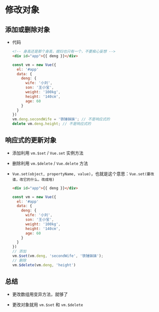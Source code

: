 # 修改对象

## 添加或删除对象

+ 代码

    ```html
    <!-- 身高还是那个身高，媳妇也只有一个，不要痴心妄想 -->
    <div id="app">{{ deng }}</div>
    ```

    ```js
    const vm = new Vue({
      el: '#app'
      data: {
        deng: {
          wife: '小刘',
          son: '王小宝',
          weight: '100kg',
          height: '140cm',
          age: 60
        }
      }
    })
    vm.deng.secondWife = '铁锤妹妹'; // 不是响应式的
    delete vm.deng.height; // 不是响应式的
    ```

## 响应式的更新对象

+ 添加利用 `vm.$set` / `Vue.set` 实例方法

+ 删除利用 `vm.$delete` / `Vue.delete` 方法

+ `Vue.set(object, propertyName, value)`，也就是这个意思：`Vue.set(要改谁，改它的什么，改成啥)`

    ```html
    <div id="app">{{ deng }}</div>
    ```

    ```js
    const vm = new Vue({
      el: '#app'
      data: {
        deng: {
          wife: '小刘',
          son: '王小宝',
          weight: '100kg',
          height: '140cm',
          age: 60
        }
      }
    })
    // 添加
    vm.$set(vm.deng, 'secondWife', '铁锤妹妹');
    // 删除
    vm.$delete(vm.deng, 'height')
    ```

## 总结

+ 更改数组用变异方法，就够了

+ 更改对象就用 `vm.$set` 和 `vm.$delete`
